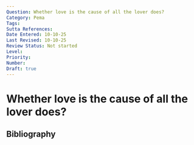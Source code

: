 ```yaml
---
Question: Whether love is the cause of all the lover does?
Category: Pema
Tags: 
Sutta References: 
Date Entered: 10-10-25
Last Revised: 10-10-25
Review Status: Not started
Level: 
Priority: 
Number: 
Draft: true
---
```


# Whether love is the cause of all the lover does?

## Bibliography

<!-- 

Notes:



-->